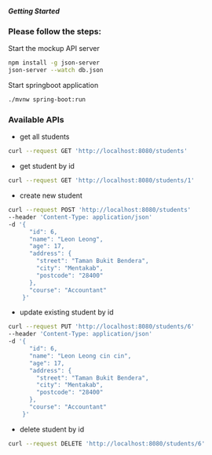 ##### Getting Started #####

### Please follow the steps:

Start the mockup API server
```sh  
npm install -g json-server
json-server --watch db.json
```  

Start springboot application
```sh
./mvnw spring-boot:run
```

### Available APIs
- get all students
```bash
curl --request GET 'http://localhost:8080/students'
```
- get student by id
```bash
curl --request GET 'http://localhost:8080/students/1'
```
- create new student
```bash
curl --request POST 'http://localhost:8080/students'
--header 'Content-Type: application/json'
-d '{
      "id": 6,
      "name": "Leon Leong",
      "age": 17,
      "address": {
        "street": "Taman Bukit Bendera",
        "city": "Mentakab",
        "postcode": "28400"
      },
      "course": "Accountant"
    }'
```
- update existing student by id
```bash
curl --request PUT 'http://localhost:8080/students/6'
--header 'Content-Type: application/json'
-d '{
      "id": 6,
      "name": "Leon Leong cin cin",
      "age": 17,
      "address": {
        "street": "Taman Bukit Bendera",
        "city": "Mentakab",
        "postcode": "28400"
      },
      "course": "Accountant"
    }'
```
- delete student by id
```bash
curl --request DELETE 'http://localhost:8080/students/6'
```
